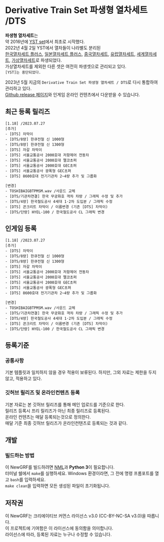 # Derivative Train Set 파생형 열차세트 /DTS
**파생형 열차세트**는 <br>
약 2016년에 [YST set](https://github.com/evepoi/YST)에서 최초로 시작했다.<br>
2022년 4월 2일 YST에서 열차들이 나라별도 분리된 <br>
[한국열차세트 플러스](https://github.com/GBLINER/KoreanTrainSet_Plus), [일본열차세트 플러스](https://github.com/GBLINER/JapaneseTrainSet_Plus), [중국열차세트](https://github.com/GBLINER/ChineseTrainSet), 
[유럽열차세트](https://github.com/GBLINER/EuropeanTrainSet), [세계열차세트](https://github.com/GBLINER/WorldTrainSet), [가상열차세트](https://github.com/GBLINER/VirtualTrainSet)로 파생되었다.<br>
가상열차세트를 제외한 다른 셋은 여전히 파생셋으로 관리되고 있다.<br>
`[YST]는 중단되었다.`<br>

2023년 5월 지금의 `Derivative Train Set 파생형 열차세트 / DTS`로 다시 통합하여 관리하고 있다.<br>
[Github release 페이지](https://github.com/DTS-NewGRF/DTS/releases)와 인게임 온라인 컨텐츠에서 다운받을 수 있습니다.<br>

## 최근 등록 릴리즈
```
[1.18] /2023.07.27
[추가]
- [DTS] 차막이
- [DTS/8량] 한큐전철 신 1000형
- [DTS/8량] 한큐전철 신 1300형
- [DTS] 자갈 차막이
- [DTS] 서울교통공사 2000호대 저항제어 전동차
- [DTS] 서울교통공사 2000호대 멜코초퍼
- [DTS] 서울교통공사 2000호대 GEC초퍼
- [DTS] 서울교통공사 광폭형 GEC초퍼
- [DTS] 8600호대 전기기관차 2~4량 추가 및 그룹화

[변경]
- TOSHIBAIGBTPMSM.wav /사운드 교체
- [DTS/기관차연결] 한국 무궁화호 객차 차량 / 그래픽 수정 및 추가
- [DTS/4량] 한국철도공사 4세대 1·2차 도입분 / 그래픽 수정
- [DTS] 콘크리트 차막이 / 이름변경 (기존 [DTS] 차막이)
- [DTS/단량] HYEL-100 / 한국철도공사 CL 그래픽 변경
```
## 인게임 등록
```
[1.18] /2023.07.27
[추가]
- [DTS] 차막이
- [DTS/8량] 한큐전철 신 1000형
- [DTS/8량] 한큐전철 신 1300형
- [DTS] 자갈 차막이
- [DTS] 서울교통공사 2000호대 저항제어 전동차
- [DTS] 서울교통공사 2000호대 멜코초퍼
- [DTS] 서울교통공사 2000호대 GEC초퍼
- [DTS] 서울교통공사 광폭형 GEC초퍼
- [DTS] 8600호대 전기기관차 2~4량 추가 및 그룹화

[변경]
- TOSHIBAIGBTPMSM.wav /사운드 교체
- [DTS/기관차연결] 한국 무궁화호 객차 차량 / 그래픽 수정 및 추가
- [DTS/4량] 한국철도공사 4세대 1·2차 도입분 / 그래픽 수정
- [DTS] 콘크리트 차막이 / 이름변경 (기존 [DTS] 차막이)
- [DTS/단량] HYEL-100 / 한국철도공사 CL 그래픽 변경
```

## 등록기준
### 공통사항
기본 템플릿과 일치하지 않을 경우 적용이 보류된다. 하지만, 그외 자료는 제한을 두지 않고, 적용하고 있다.

### 깃허브 릴리즈 및 온라인컨텐츠 등록
기본 자료는 본 깃허브 릴리즈를 통해 메인 업로드를 기준으로 한다. <br>
릴리즈 등록시 프리 릴리즈가 아닌 최종 릴리즈로 등록된다. <br>
온라인 컨텐츠는 매달 등록되는것으로 정의한다. <br>
매달 기준 최종 깃허브 릴리즈가 온라인컨텐츠로 등록되는 것과 같다. <br>

## 개발
### 빌드하는 방법
이 NewGRF를 빌드하려면 [NML](https://github.com/OpenTTD/nml)과 **Python 3**이 필요합니다. <br> 
터미널 쉘에서 ``make``를 실행하세요. Windows 환경이라면, 그 전에 명령 프롬포트를 열고 ``bash``를 입력하세요.  <br>
``make clean``을 입력하면 모든 생성된 파일이 초기화됩니다.

## 저작권
이 NewGRF는 크리에이티브 커먼스 라이선스 v3.0 (CC-BY-NC-SA v3.0)을 따릅니다. <br>
이 프로젝트에 기여함은 이 라이선스에 동의함을 의미합니다. <br>
라이선스에 따라, 등록된 자료는 누구나 수정할 수 있습니다.
